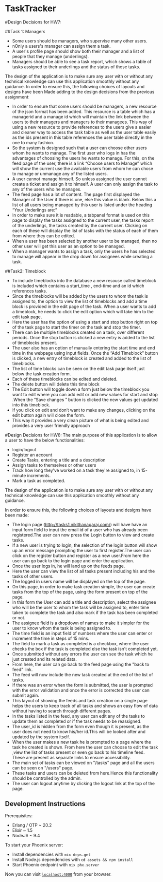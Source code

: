 # TaskTracker

#Design Decisions for HW7:

##Task 1: Managers

* Some users should be managers, who supervise many other users.
* nOnly a users's manager can assign them a task.
* A user's profile page should show both their manager and a list of people
that they manage (underlings).
* Managers should be able to see a task report, which shows a table of tasks
assigned to their underlings and the status of those tasks.

The design of the application is to make sure any user with or without any
technical knowledge can use this application smoothly without any guidance.
In order to ensure this, the following choices of layouts and designs have been
Made adding to the design decisions from the previous assignment:
* In order to ensure that some users should be managers, a new resource of the
 json format has been added. This resource is a table which has a managerid
 and a manage id which will maintain the link between the users to their
 managers and managers to their managees. This way of using a new resource to
 provide references to the users give a easier and cleaner way to access the
 task table as well as the user table easily as the ids present in this table
references the user table directly in the one to many fashion.
* So the system is designed such that a user can choose other users whom he
wants to manage. The first user who logs in has the advantages of choosing the
users he wants to manage. For this, on the feed page of the user, there is a
link “Choose users to Manage” which will show the current use the available
users from whom he can chose to manage or unmanage any of the listed users.
*	A user cannot manage himself. So unless assigned the user cannot create a
ticket and assign it to himself. A user can only assign the task to any of the
users who he manages.
* The feed page has a lot of content. The page first displayed the Manager of
the User if there is one, else this value is blank. Below this a list of all
users being managed by this user is listed under the heading “Your Underlings
are:”
* In order to make sure it is readable, a tabpanel format is used on this page
to display the tasks assigned to the current user, the tasks report of the
underlings, the tasks created by the current user. Clicking on each of these
will display the list of tasks with the status of each of them from where they
can be edited.
* When a user has been selected by another user to be managed, then no other
user will get this user as an option to be managed.
* When a manager wants to assign a task, only the users he has selected to
manage will appear in the drop down for assignees while creating a task.


##Task2: Timeblock
* To include timeblocks into the database a new resouse called timeblock is
included which contains a start_time , end-time and an id which references tasks.
* Since the timeblocks will be added by the users to whom the task is assigned
to, the option to view the list of timeblocks and add a time block is
provided in the edit page of the task.
When a user wants to add a timeblock, he needs to click the edit option
which will take him to the edit task page.
* Here the user has the option of using a start and stop button right on top
of the task page to start the timer on the task and stop the timer.
* There can be multiple timeblocks created on a task, over different periods.
Once the stop button is clicked a new entry is added to the list of timeblocks
present.
* The user also has an option of manually entering the start time and end time
in the webpage using input fields. Once the “Add Timeblock” button is clicked,
a new entry of timeblock is created and added to the list of timeblocks.
* The list of time blocks can be seen on the edit task page itself just below
the task creation form.
* Each of these timeblocks can be edited and deleted.
* The delete button will delete this time block
* The Edit button will toggle down a form just below the timeblock you want to
edit where you can add edit or add new values for start and stop .When the
“Save changes ” button is clicked the new values get updated into this timeblock.
* If you click on edit and don’t want to make any changes, clicking on the edit
button again will close the form.
* This way it provides a very clean picture of what is being edited and
provides a very user friendly approach


#Design Decisions for HW6:
The main purpose of this application is to allow a user to have the below
functionalities:
* login/logout
* Register an account
* Create Tasks, entering a title and a description
* Assign tasks to themselves or other users
* Track how long they've worked on a task they're assigned to,
in 15-minute increments.
* Mark a task as completed.

The design of the application is to make sure any user with or without any
technical knowledge can use this application smoothly without any guidance.

In order to ensure this, the following choices of layouts and designs have been
 made:
* The login page (http://tasks1.nikithanagaraj.com/) will have have an input
form field to input the email id of a user who has already been registered.The
user can now press the Login button to view and create tasks.
* If a new user is trying to login, the selection of the login button will show
up an error message prompting the user to first register.The user can click on
the register button and register as a new user.From here the user can go back
to the login page and enter the application.
* Once the user logs in, he will land up on the feeds page.
* Here the user can view the list of all tasks present including his and the
tasks of other users.
* The logged in users name will be displayed on the top of the page.
* On this page, in order to make task creation simple, the user can create tasks
 from the top of the page, using the form present on top of the page.
* In this form the User can add a title and  description, select the assignee
 who will be the user to whom the task will be assigned to, enter time taken to
 complete the task and also mark if the task has been completed or not.
* The assignee field is a dropdown of names to make it simpler for the user
 to know whom the task is being assigned to.
* The time field is an input field of numbers where the user can enter or
increment the  time in steps of 15 mins.
* The field to mark a task as completed is a checkbox, where the user checks the
box if the task is completed else the task isn't completed yet.
* Once submitted without any errors the user can see the task which he just
created and its related data.
* From here, the user can go back to the feed page using the "back to feed" link.
* The feed will now include the new task created at the end of the list of tasks.
* If there was an error when the form is submitted, the user is prompted with
the error validation and once the error is corrected the user can submit again.
* This layout of showing the feeds and task creation on a single page helps the
users to keep track of all tasks and shows an easy flow of data without having
to search through different pages.
* In the tasks listed in the feed, any user can edit any of the tasks to update
them as completed or if the task needs to be reassigned.
* The user_id is hidden from the form even though it is present, as the user
 does not need to know his/her id.This will be looked after and updated by the
 system itself.
* When the user makes a new task he is prompted to a page where the task he
created is shown. From here the user can choose to edit the task ,view the list
of tasks present or even go back to his timeline feed. These are present as
separate links to ensure accessibility.
* The main set of tasks can be viewed on "/tasks" page and all the users can be
seen on "/users" page.
* These tasks and users can be deleted from here.Hence this functionality
should be controlled by the admin.
* The user can logout anytime by clicking the logout link at the top of the page.

## Development Instructions

Prerequisites:

 * Erlang / OTP ~ 20.2
 * Elixir ~ 1.5
 * NodeJS ~ 9.4

To start your Phoenix server:

 * Install dependencies with `mix deps.get`
 * Install Node.js dependencies with `cd assets && npm install`
 * Start Phoenix endpoint with `mix phx.server`

Now you can visit [`localhost:4000`](http://localhost:4000) from your browser.
